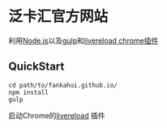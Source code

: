 泛卡汇官方网站
================

利用[Node.js](http://nodejs.org)以及[gulp](https://github.com/gulpjs/gulp)和[livereload chrome插件](https://chrome.google.com/webstore/detail/livereload/jnihajbhpnppcggbcgedagnkighmdlei) 

## QuickStart


    cd path/to/fankahui.github.io/
    npm install
    gulp
  
启动Chrome的[livereload](https://chrome.google.com/webstore/detail/livereload/jnihajbhpnppcggbcgedagnkighmdlei) 插件